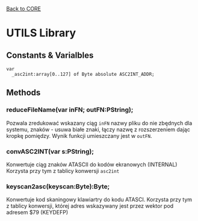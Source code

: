 [Back to CORE](core.md)
# UTILS Library

## Constants & Varialbles

```
var
  _asc2int:array[0..127] of Byte absolute ASC2INT_ADDR;
```

## Methods

### reduceFileName(var inFN; outFN:PString);

Pozwala zredukować wskazany ciąg `inFN` nazwy pliku do nie zbędnych dla systemu, znaków - usuwa białe znaki, łączy nazwę z rozszerzeniem dając kropkę pomiędzy.
Wynik funkcji umieszczany jest w `outFN`.

### convASC2INT(var s:PString);

Konwertuje ciąg znaków ATASCII do kodów ekranowych (INTERNAL)
Korzysta przy tym z tablicy konwersji `asc2int`

### keyscan2asc(keyscan:Byte):Byte;

Konwertuje kod skaningowy klawiartry do kodu ATASCI.
Korzysta przy tym z tablicy konwersji, której adres wskazywany jest przez wektor pod adresem $79 (KEYDEFP)